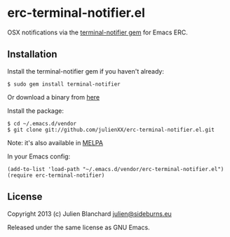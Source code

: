 # erc-terminal-notifier.el

OSX notifications via the [terminal-notifier gem](https://github.com/alloy/terminal-notifier) for Emacs ERC.

## Installation

Install the terminal-notifier gem if you haven't already:

    $ sudo gem install terminal-notifier

Or download a binary from [here](https://github.com/alloy/terminal-notifier/downloads)

Install the package:

    $ cd ~/.emacs.d/vendor
    $ git clone git://github.com/julienXX/erc-terminal-notifier.el.git

Note: it's also available in [MELPA](http://melpa.milkbox.net)

In your Emacs config:

    (add-to-list 'load-path "~/.emacs.d/vendor/erc-terminal-notifier.el")
    (require erc-terminal-notifier)

## License

Copyright 2013 (c) Julien Blanchard <julien@sideburns.eu>

Released under the same license as GNU Emacs.
